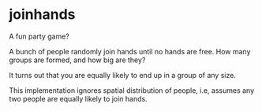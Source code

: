 # joinhands

A fun party game?

A bunch of people randomly join hands until no hands are free.  How many groups are formed, and how big are they?

It turns out that you are equally likely to end up in a group of any size.

This implementation ignores spatial distribution of people, i.e, assumes any two people are equally likely to join hands.